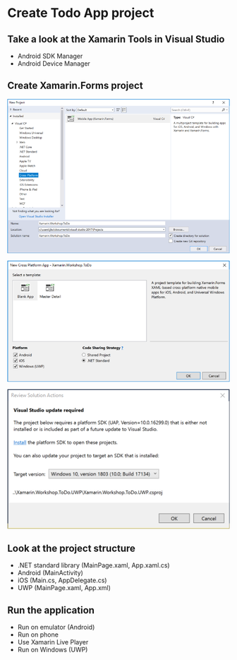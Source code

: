 # Create Todo App project

## Take a look at the Xamarin Tools in Visual Studio
- Android SDK Manager
- Android Device Manager

## Create Xamarin.Forms project
![](./images/2018-06-19-12-19-03.png)

![](./images/2018-06-19-12-24-46.png)

![](./images/2018-06-19-12-26-14.png)

## Look at the project structure
- .NET standard library (MainPage.xaml, App.xaml.cs)
- Android (MainActivity)
- iOS (Main.cs, AppDelegate.cs)
- UWP (MainPage.xaml, App.xml)

## Run the application
- Run on emulator (Android)
- Run on phone
- Use Xamarin Live Player
- Run on Windows (UWP)